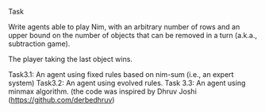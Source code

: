 Task

Write agents able to play Nim, with an arbitrary number of rows and an upper bound  on the number of objects that can be removed in a turn (a.k.a., subtraction game).

The player taking the last object wins.

Task3.1: An agent using fixed rules based on nim-sum (i.e., an expert system)
Task3.2: An agent using evolved rules.
Task 3.3: An agent using minmax algorithm. (the code was inspired by Dhruv Joshi (https://github.com/derbedhruv)
